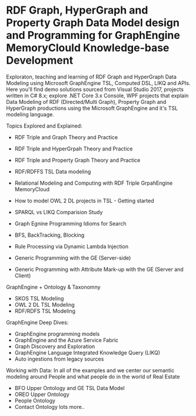 # RDF Graph, HyperGraph and Property Graph Data Model design and Programming for GraphEngine MemoryClould Knowledge-base Development
Exploraton, teaching and learning of RDF Graph and HyperGraph Data Modeling using Microsoft GraphEngine TSL, Computed DSL, LIKQ and APIs.
Here you'll find demo solutions sourced from Visual Studio 2017, projects written in C# 8.x; explore .NET Core 3.x Console, WPF projects that explain Data Modeling of RDF (Directed/Multi Graph), Property Graph and HyperGraph productions using the Microsoft GraphEngine and it's TSL modeling language.

Topics Explored and Explained:
- RDF Triple and Graph Theory and Practice
- RDF Triple and HyperGrpah Theory and Practice
- RDF Triple and Property Graph Theory and Practice
- RDF/RDFFS TSL Data modeling
- Relational Modeling and Computing with RDF Triple GrpahEngine MemoryCloud
- How to model OWL 2 DL projects in TSL - Getting started

- SPARQL vs LIKQ Comparision Study
- Graph Egnine Programming Idioms for Search
- BFS, BackTracking, Blocking
- Rule Processing via Dynamic Lambda Injection
- Generic Programming with the GE (Server-side)
- Generic Programming with Attribute Mark-up with the GE (Server and Client)

GraphEngine + Ontology & Taxonomny
- SKOS TSL Modeling
- OWL 2 DL TSL Modeling
- RDF/RDFS TSL Modeling

GraphEngine Deep Dives:
- GraphEngine programming models
- GraphEngine and the Azure Service Fabric
- Graph Discovery and Exploration
- GraphEngine Language Integrated Knowledge Query (LIKQ)
- Auto ingestions from legacy sources

Working with Data: In all of the examples and we center our semantic modeling around People and what people do in the world of Real Estate
- BFO Upper Ontology and GE TSL Data Model
- OREO Upper Ontology
- People Ontology
- Contact Ontology
lots more.. 
